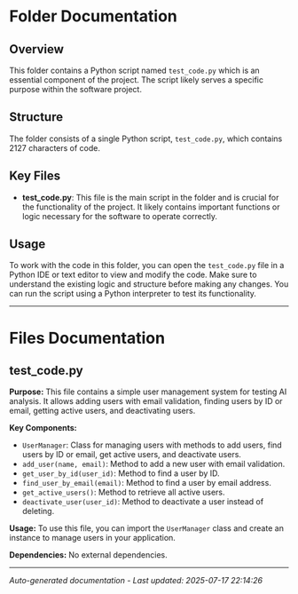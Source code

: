 # Folder Documentation

## Overview
This folder contains a Python script named `test_code.py` which is an essential component of the project. The script likely serves a specific purpose within the software project.

## Structure
The folder consists of a single Python script, `test_code.py`, which contains 2127 characters of code.

## Key Files
- **test_code.py**: This file is the main script in the folder and is crucial for the functionality of the project. It likely contains important functions or logic necessary for the software to operate correctly.

## Usage
To work with the code in this folder, you can open the `test_code.py` file in a Python IDE or text editor to view and modify the code. Make sure to understand the existing logic and structure before making any changes. You can run the script using a Python interpreter to test its functionality.

---

# Files Documentation

## test_code.py

**Purpose:** This file contains a simple user management system for testing AI analysis. It allows adding users with email validation, finding users by ID or email, getting active users, and deactivating users.

**Key Components:**
- `UserManager`: Class for managing users with methods to add users, find users by ID or email, get active users, and deactivate users.
- `add_user(name, email)`: Method to add a new user with email validation.
- `get_user_by_id(user_id)`: Method to find a user by ID.
- `find_user_by_email(email)`: Method to find a user by email address.
- `get_active_users()`: Method to retrieve all active users.
- `deactivate_user(user_id)`: Method to deactivate a user instead of deleting.

**Usage:** To use this file, you can import the `UserManager` class and create an instance to manage users in your application.

**Dependencies:** No external dependencies.

---
*Auto-generated documentation - Last updated: 2025-07-17 22:14:26*
